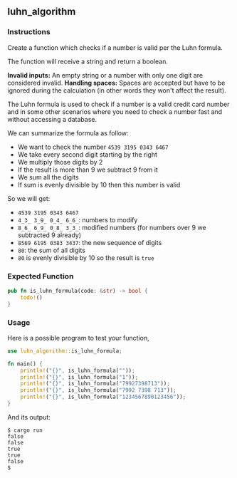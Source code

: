 ## luhn_algorithm

### Instructions

Create a function which checks if a number is valid per the Luhn formula.

The function will receive a string and return a boolean.

**Invalid inputs:** An empty string or a number with only one digit are considered invalid.
**Handling spaces:** Spaces are accepted but have to be ignored during the calculation (in other words they won't affect the result).

The Luhn formula is used to check if a number is a valid credit card number and in some other scenarios where you need to check a number fast and without accessing a database.

We can summarize the formula as follow:

- We want to check the number `4539 3195 0343 6467`
- We take every second digit starting by the right
- We multiply those digits by 2
- If the result is more than 9 we subtract 9 from it
- We sum all the digits
- If sum is evenly divisible by 10 then this number is valid

So we will get:

- `4539 3195 0343 6467`
- `4_3_ 3_9_ 0_4_ 6_6_`: numbers to modify
- `8_6_ 6_9_ 0_8_ 3_3_`: modified numbers (for numbers over 9 we subtracted 9 already)
- `8569 6195 0383 3437`: the new sequence of digits
- `80`: the sum of all digits
- `80` is evenly divisible by 10 so the result is `true`

### Expected Function

```rust
pub fn is_luhn_formula(code: &str) -> bool {
    todo!()
}
```

### Usage

Here is a possible program to test your function,

```rust
use luhn_algorithm::is_luhn_formula;

fn main() {
    println!("{}", is_luhn_formula(""));
    println!("{}", is_luhn_formula("1"));
    println!("{}", is_luhn_formula("79927398713"));
    println!("{}", is_luhn_formula("7992 7398 713"));
    println!("{}", is_luhn_formula("1234567890123456"));
}
```

And its output:

```console
$ cargo run
false
false
true
true
false
$
```
